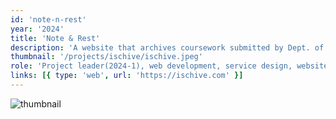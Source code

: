 ```yaml
---
id: 'note-n-rest'
year: '2024'
title: 'Note & Rest'
description: 'A website that archives coursework submitted by Dept. of Information Science students'
thumbnail: '/projects/ischive/ischive.jpeg'
role: 'Project leader(2024-1), web development, service design, website maintenance'
links: [{ type: 'web', url: 'https://ischive.com' }]
---
```


![thumbnail](/projects/ischive/ischive.jpeg)
